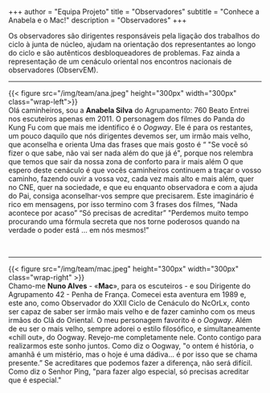 +++
author = "Equipa Projeto"
title = "Observadores"
subtitle = "Conhece a Anabela e o Mac!"
description = "Observadores"
+++

Os observadores são dirigentes responsáveis pela ligação dos trabalhos do ciclo à junta de núcleo, ajudam na orientação dos representantes ao longo do ciclo e são autênticos desbloqueadores de problemas. Faz ainda a representação de um cenáculo oriental nos encontros nacionais de observadores (ObservEM).

---

<!--more-->

{{< figure src="/img/team/ana.jpeg" height="300px" width="300px" class="wrap-left">}}
​  
Olá caminheiros, sou a **Anabela Silva** do Agrupamento: 760 Beato
Entrei nos escuteiros apenas em 2011.
O personagem dos filmes do Panda do Kung Fu com que mais me identifico é o _Oogway_. Ele é para os restantes, um pouco daquilo que nós dirigentes devemos ser, um irmão mais velho, que 
aconselha e orienta
Uma das frases que mais gosto é “ "Se você só fizer o que sabe, não vai ser nada além do que já é", porque nos relembra que temos que sair da nossa zona de conforto para ir mais além
O que espero deste cenáculo é que vocês caminheiros continuem a traçar o vosso caminho, fazendo ouvir a vossa voz, cada vez mais alto e mais além, quer no CNE, quer na sociedade, e que eu enquanto observadora e com a ajuda do Pai, consiga aconselhar-vos sempre que precisarem. Este imaginário é rico em mensagens, por isso termino com 3 frases dos filmes, “Nada acontece por acaso” “Só precisas de acreditar” "Perdemos muito tempo procurando uma fórmula secreta que nos torne poderosos quando na verdade o poder está ... em nós mesmos!”

​

---

{{< figure src="/img/team/mac.jpeg" height="300px" width="300px" class="wrap-right" >}}
​  
Chamo-me **Nuno Alves** - «**Mac**», para os escuteiros - e sou Dirigente do Agrupamento 42 - Penha de França. 
Comecei esta aventura em 1989 e, este ano, como Observador do XXII Ciclo de Cenáculo do NcOrLx, conto ser capaz de saber ser irmão mais velho e de fazer caminho com os meus irmãos do Clã do Oriental.
O meu personagem favorito é o _Oogway_. Além de eu ser o mais velho, sempre adorei o estilo filosófico, e simultaneamente «chill out», do Oogway. Revejo-me completamente nele. Conto contigo para realizarmos este sonho juntos. Como diz o Oogway, "o ontem é história, o amanhã é um mistério, mas o hoje é uma dádiva... é por isso que se chama presente.” 
Se acreditares que podemos fazer a diferença, não será difícil. Como diz o Senhor Ping, "para fazer algo especial, só precisas acreditar que é especial." 

